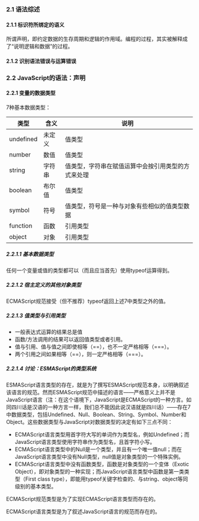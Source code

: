 ### 2.1 语法综述

#### 2.1.1 标识符所绑定的语义

所谓声明，即约定数据的生存周期和逻辑的作用域。编程的过程，其实被解释成了“说明逻辑和数据”的过程。

#### 2.1.2 识别语法错误与运算错误

### 2.2 JavaScript的语法：声明

#### 2.2.1 变量的数据类型

7种基本数据类型：

| 类型      | 含义   | 说明                                               |
| --------- | ------ | -------------------------------------------------- |
| undefined | 未定义 | 值类型                                             |
| number    | 数值   | 值类型                                             |
| string    | 字符串 | 值类型，字符串在赋值运算中会按引用类型的方式来处理 |
| boolean   | 布尔值 | 值类型                                             |
| symbol    | 符号   | 值类型，符号是一种与对象有些相似的值类型数据       |
| function  | 函数   | 引用类型                                           |
| object    | 对象   | 引用类型                                           |

##### 2.2.1.1 基本数据类型

任何一个变量或值的类型都可以（而且应当首先）使用typeof运算得到。

##### 2.2.1.2 宿主定义的其他对象类型

ECMAScript规范接受（但不推荐）typeof返回上述7中类型之外的值。

##### 2.2.1.3 值类型与引用类型

- 一般表达式运算的结果总是值
- 函数/方法调用的结果可以返回值类型或者引用。
- 值与引用、值与值之间即使相等（==），也不一定严格相等（===）。
- 两个引用之间如果相等（==），则一定严格相等（===）。

##### 2.2.1.4 讨论：ESMAScript的类型系统

ESMAScript语言类型的存在，就是为了撰写ESMAScript规范本身，以明确叙述该语言的规范。然而ESMAScript规范中描述的语言——严格意义上并不是JavaScript语言（注：在这个语境下，JavaScript是ECMAScript的一种方言。如同四川话是汉语的一种方言一样，我们总不能因此说汉语就是四川话）——存在7中数据类型，包括Undefined、Null、Boolean、String、Symbol、Number和Object。这些数据类型与JavaScript对数据类型的决定有如下三点不同：

- ECMAScript语言类型用首字符大写的单词作为类型名，例如Undefined；而JavaScript语言类型使用字符串作为类型名，且首字符小写。
- ECMAScript语言类型中的Null是一个类型，并且有一个唯一值null；而在JavaScript语言类型中没有Null类型，null值是对象类型的一个特殊实例。
- ECMAScript语言类型中没有函数类型，函数是对象类型的一个变体（Exotic Object），即对象类型的一种实现；而JavaScript语言类型中函数是第一类类型（First class type），即能用typeof关键字检查的、与string、object等同级别的基本类型。

ECMAScript规范类型是为了实现ECMAScript语言类型而存在的。

ECMAScript语言类型是为了叙述JavaScript语言的规范而存在的。